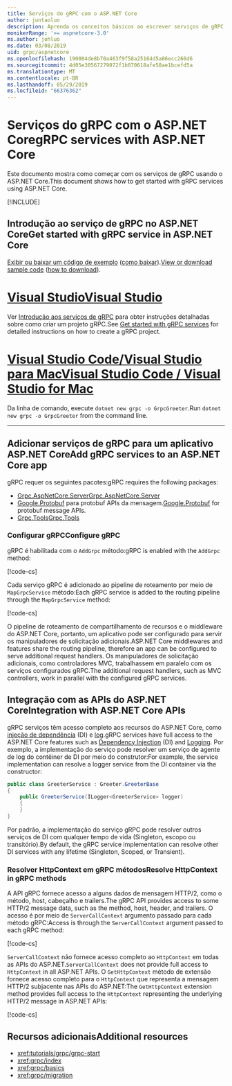 ```yaml
---
title: Serviços do gRPC com o ASP.NET Core
author: juntaoluo
description: Aprenda os conceitos básicos ao escrever serviços de gRPC com o ASP.NET Core.
monikerRange: '>= aspnetcore-3.0'
ms.author: johluo
ms.date: 03/08/2019
uid: grpc/aspnetcore
ms.openlocfilehash: 190004de8b70a463f9f58a25164d5a86ecc266d6
ms.sourcegitcommit: 4d05e30567279072f1b070618afe58ae1bcefd5a
ms.translationtype: MT
ms.contentlocale: pt-BR
ms.lasthandoff: 05/29/2019
ms.locfileid: "66376362"
---
```

# <a name="grpc-services-with-aspnet-core"></a><span data-ttu-id="531ff-103">Serviços do gRPC com o ASP.NET Core</span><span class="sxs-lookup"><span data-stu-id="531ff-103">gRPC services with ASP.NET Core</span></span>

<span data-ttu-id="531ff-104">Este documento mostra como começar com os serviços de gRPC usando o ASP.NET Core.</span><span class="sxs-lookup"><span data-stu-id="531ff-104">This document shows how to get started with gRPC services using ASP.NET Core.</span></span>

[!INCLUDE[](~/includes/net-core-prereqs-all-3.0.md)]

## <a name="get-started-with-grpc-service-in-aspnet-core"></a><span data-ttu-id="531ff-105">Introdução ao serviço de gRPC no ASP.NET Core</span><span class="sxs-lookup"><span data-stu-id="531ff-105">Get started with gRPC service in ASP.NET Core</span></span>

<span data-ttu-id="531ff-106">[Exibir ou baixar um código de exemplo](https://github.com/aspnet/AspNetCore.Docs/tree/master/aspnetcore/tutorials/grpc/grpc-start/sample) ([como baixar](xref:index#how-to-download-a-sample)).</span><span class="sxs-lookup"><span data-stu-id="531ff-106">[View or download sample code](https://github.com/aspnet/AspNetCore.Docs/tree/master/aspnetcore/tutorials/grpc/grpc-start/sample) ([how to download](xref:index#how-to-download-a-sample)).</span></span>

# <a name="visual-studiotabvisual-studio"></a>[<span data-ttu-id="531ff-107">Visual Studio</span><span class="sxs-lookup"><span data-stu-id="531ff-107">Visual Studio</span></span>](#tab/visual-studio)

<span data-ttu-id="531ff-108">Ver [Introdução aos serviços de gRPC](xref:tutorials/grpc/grpc-start) para obter instruções detalhadas sobre como criar um projeto gRPC.</span><span class="sxs-lookup"><span data-stu-id="531ff-108">See [Get started with gRPC services](xref:tutorials/grpc/grpc-start) for detailed instructions on how to create a gRPC project.</span></span>

# <a name="visual-studio-code--visual-studio-for-mactabvisual-studio-codevisual-studio-mac"></a>[<span data-ttu-id="531ff-109">Visual Studio Code/Visual Studio para Mac</span><span class="sxs-lookup"><span data-stu-id="531ff-109">Visual Studio Code / Visual Studio for Mac</span></span>](#tab/visual-studio-code+visual-studio-mac)

<span data-ttu-id="531ff-110">Da linha de comando, execute `dotnet new grpc -o GrpcGreeter`.</span><span class="sxs-lookup"><span data-stu-id="531ff-110">Run `dotnet new grpc -o GrpcGreeter` from the command line.</span></span>

---

## <a name="add-grpc-services-to-an-aspnet-core-app"></a><span data-ttu-id="531ff-111">Adicionar serviços de gRPC para um aplicativo ASP.NET Core</span><span class="sxs-lookup"><span data-stu-id="531ff-111">Add gRPC services to an ASP.NET Core app</span></span>

<span data-ttu-id="531ff-112">gRPC requer os seguintes pacotes:</span><span class="sxs-lookup"><span data-stu-id="531ff-112">gRPC requires the following packages:</span></span>

* [<span data-ttu-id="531ff-113">Grpc.AspNetCore.Server</span><span class="sxs-lookup"><span data-stu-id="531ff-113">Grpc.AspNetCore.Server</span></span>](https://www.nuget.org/packages/Grpc.AspNetCore.Server)
* <span data-ttu-id="531ff-114">[Google.Protobuf](https://www.nuget.org/packages/Google.Protobuf/) para protobuf APIs da mensagem.</span><span class="sxs-lookup"><span data-stu-id="531ff-114">[Google.Protobuf](https://www.nuget.org/packages/Google.Protobuf/) for protobuf message APIs.</span></span>
* [<span data-ttu-id="531ff-115">Grpc.Tools</span><span class="sxs-lookup"><span data-stu-id="531ff-115">Grpc.Tools</span></span>](https://www.nuget.org/packages/Grpc.Tools/)

### <a name="configure-grpc"></a><span data-ttu-id="531ff-116">Configurar gRPC</span><span class="sxs-lookup"><span data-stu-id="531ff-116">Configure gRPC</span></span>

<span data-ttu-id="531ff-117">gRPC é habilitada com o `AddGrpc` método:</span><span class="sxs-lookup"><span data-stu-id="531ff-117">gRPC is enabled with the `AddGrpc` method:</span></span>

[!code-cs[](~/tutorials/grpc/grpc-start/sample/GrpcGreeter/Startup.cs?name=snippet&highlight=5)]

<span data-ttu-id="531ff-118">Cada serviço gRPC é adicionado ao pipeline de roteamento por meio de `MapGrpcService` método:</span><span class="sxs-lookup"><span data-stu-id="531ff-118">Each gRPC service is added to the routing pipeline through the `MapGrpcService` method:</span></span>

[!code-cs[](~/tutorials/grpc/grpc-start/sample/GrpcGreeter/Startup.cs?name=snippet&highlight=21)]

<span data-ttu-id="531ff-119">O pipeline de roteamento de compartilhamento de recursos e o middleware do ASP.NET Core, portanto, um aplicativo pode ser configurado para servir os manipuladores de solicitação adicionais.</span><span class="sxs-lookup"><span data-stu-id="531ff-119">ASP.NET Core middlewares and features share the routing pipeline, therefore an app can be configured to serve additional request handlers.</span></span> <span data-ttu-id="531ff-120">Os manipuladores de solicitação adicionais, como controladores MVC, trabalhassem em paralelo com os serviços configurados gRPC.</span><span class="sxs-lookup"><span data-stu-id="531ff-120">The additional request handlers, such as MVC controllers, work in parallel with the configured gRPC services.</span></span>

## <a name="integration-with-aspnet-core-apis"></a><span data-ttu-id="531ff-121">Integração com as APIs do ASP.NET Core</span><span class="sxs-lookup"><span data-stu-id="531ff-121">Integration with ASP.NET Core APIs</span></span>

<span data-ttu-id="531ff-122">gRPC serviços têm acesso completo aos recursos do ASP.NET Core, como [injeção de dependência](xref:fundamentals/dependency-injection) (DI) e [log](xref:fundamentals/logging/index).</span><span class="sxs-lookup"><span data-stu-id="531ff-122">gRPC services have full access to the ASP.NET Core features such as [Dependency Injection](xref:fundamentals/dependency-injection) (DI) and [Logging](xref:fundamentals/logging/index).</span></span> <span data-ttu-id="531ff-123">Por exemplo, a implementação do serviço pode resolver um serviço de agente de log do contêiner de DI por meio do construtor:</span><span class="sxs-lookup"><span data-stu-id="531ff-123">For example, the service implementation can resolve a logger service from the DI container via the constructor:</span></span>

```csharp
public class GreeterService : Greeter.GreeterBase
{
    public GreeterService(ILogger<GreeterService> logger)
    {
    }
}
```

<span data-ttu-id="531ff-124">Por padrão, a implementação do serviço gRPC pode resolver outros serviços de DI com qualquer tempo de vida (Singleton, escopo ou transitório).</span><span class="sxs-lookup"><span data-stu-id="531ff-124">By default, the gRPC service implementation can resolve other DI services with any lifetime (Singleton, Scoped, or Transient).</span></span>

### <a name="resolve-httpcontext-in-grpc-methods"></a><span data-ttu-id="531ff-125">Resolver HttpContext em gRPC métodos</span><span class="sxs-lookup"><span data-stu-id="531ff-125">Resolve HttpContext in gRPC methods</span></span>

<span data-ttu-id="531ff-126">A API gRPC fornece acesso a alguns dados de mensagem HTTP/2, como o método, host, cabeçalho e trailers.</span><span class="sxs-lookup"><span data-stu-id="531ff-126">The gRPC API provides access to some HTTP/2 message data, such as the method, host, header, and trailers.</span></span> <span data-ttu-id="531ff-127">O acesso é por meio de `ServerCallContext` argumento passado para cada método gRPC:</span><span class="sxs-lookup"><span data-stu-id="531ff-127">Access is through the `ServerCallContext` argument passed to each gRPC method:</span></span>

[!code-cs[](~/tutorials/grpc/grpc-start/sample/GrpcGreeter/Services/GreeterService.cs?highlight=3-4&name=snippet)]

<span data-ttu-id="531ff-128">`ServerCallContext` não fornece acesso completo ao `HttpContext` em todas as APIs do ASP.NET.</span><span class="sxs-lookup"><span data-stu-id="531ff-128">`ServerCallContext` does not provide full access to `HttpContext` in all ASP.NET APIs.</span></span> <span data-ttu-id="531ff-129">O `GetHttpContext` método de extensão fornece acesso completo para o `HttpContext` que representa a mensagem HTTP/2 subjacente nas APIs do ASP.NET:</span><span class="sxs-lookup"><span data-stu-id="531ff-129">The `GetHttpContext` extension method provides full access to the `HttpContext` representing the underlying HTTP/2 message in ASP.NET APIs:</span></span>

[!code-cs[](~/tutorials/grpc/grpc-start/sample/GrpcGreeter/Services/GreeterService.cs?name=snippet1)]

## <a name="additional-resources"></a><span data-ttu-id="531ff-130">Recursos adicionais</span><span class="sxs-lookup"><span data-stu-id="531ff-130">Additional resources</span></span>

* <xref:tutorials/grpc/grpc-start>
* <xref:grpc/index>
* <xref:grpc/basics>
* <xref:grpc/migration>
